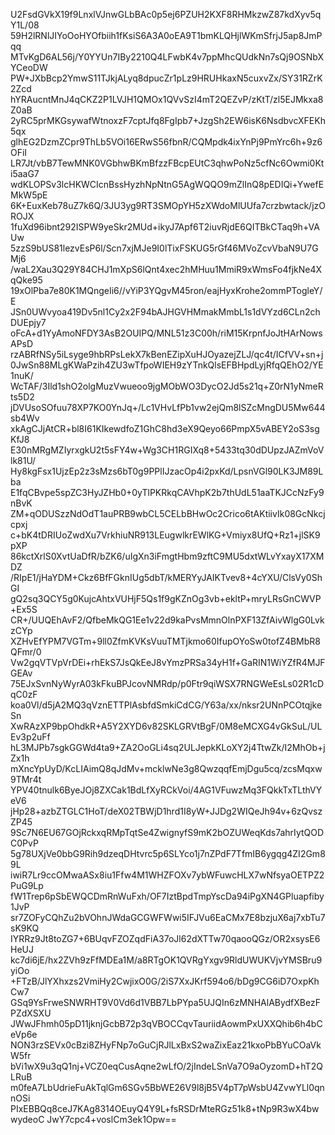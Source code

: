 U2FsdGVkX19f9LnxlVJnwGLbBAc0p5ej6PZUH2KXF8RHMkzwZ87kdXyv5qY1L/08
59H2lRNlJIYoOoHYOfbiih1fKsiS6A3A0oEA9T1bmKLQHjlWKmSfrjJ5ap8JmPqq
MTvKgD6AL56j/Y0YYUn7IBy2210Q4LFwbK4v7ppMhcQUdkNn7sQj9OSNbXYCeoDW
PW+JXbBcp2YmwS11TJkjALyq8dpucZr1pLz9HRUHkaxN5cuxvZx/SY31RZrK2Zcd
hYRAucntMnJ4qCKZ2P1LVJH1QMOx1QVvSzI4mT2QEZvP/zKtT/zl5EJMkxa8Z0aB
2yRC5prMKGsywafWtnoxzF7cptJfq8FgIpb7+JzgSh2EW6isK6NsdbvcXFEKh5qx
glhEG2DzmZCpr9ThLb5VOi16ERwS56fbnR/CQMpdk4ixYnPj9PmYrc6h+9z6OFiI
LR7Jt/vbB7TewMNK0VGbhwBKmBfzzFBcpEUtC3qhwPoNz5cfNc6Owmi0Kti5aaG7
wdKLOPSv3lcHKWCIcnBssHyzhNpNtnG5AgWQQO9mZlInQ8pEDIQi+YwefEMkW5pE
6K+EuxKeb78uZ7k6Q/3JU3yg9RT3SMOpYH5zXWdoMlUUfa7crzbwtack/jzOROJX
1fuXd96ibnt292ISPW9yeSkr2MUd+ikyJ7Apf6T2iuvRjdE6QITBkCTaq9h+VAUw
5zzS9bUS81lezvEsP6l/Scn7xjMJe9I0lTixFSKUG5rGf46MVoZcvVbaN9U7GMj6
/waL2Xau3Q29Y84CHJ1mXpS6lQnt4xec2hMHuu1MmiR9xWmsFo4fjkNe4XqQke95
19xOlPba7e80K1MQngeIi6//vYiP3YQgvM45ron/eajHyxKrohe2ommPTogleY/E
JSn0UWvyoa419Dv5nl1Cy2x2F94bAJHGVHMmakMmbL1s1dVYzd6CLn2chDUEpjy7
oFcA+d1YyAmoNFDY3AsB2OUIPQ/MNL51z3C00h/riM15KrpnfJoJtHArNowsAPsD
rzABRfNSy5iLsyge9hbRPsLekX7kBenEZipXuHJOyazejZLJ/qc4t/ICfVV+sn+j
0JwSn88MLgKWaPzih4ZU3wTfpoWIEH9zYTnkQlsEFBHpdLyjRfqQEhO2/YE1nuK/
WcTAF/3Ild1shO2olgMuzVwueoo9jgMObWO3DycO2Jd5s21q+Z0rN1yNmeRts5D2
jDVUsoSOfuu78XP7KO0YnJq+/Lc1VHvLfPb1vw2ejQm8lSZcMngDU5Mw644sb4Wv
xkAgCJjAtCR+bl8I61KIkewdfoZ1GhC8hd3eX9Qeyo66PmpX5vABEY2oS3sgKfJ8
E30nMRgMZIyrxgkU2t5sFY4w+Wg3CH1RGIXq8+5433tq30dDUpzJAZmVoVlk81U/
Hy8kgFsx1UjzEp2z3sMzs6bT0g9PPlIJzacOp4i2pxKd/LpsnVGl90LK3JM89Lba
E1fqCBvpe5spZC3HyJZHb0+0yTlPKRkqCAVhpK2b7thUdL51aaTKJCcNzFy9nBvK
ZM+qODUSzzNdOdT1auPRB9wbCL5CELbBHwOc2Crico6tAKtiivIk08GcNkcjcpxj
c+bK4tDRIUoZwdXu7VrkhiuNR913LEugwlkrEWlKG+Vmiyx8UfQ+Rz1+jlSK9pXP
86kctXrlS0XvtUaDfR/bZK6/uIgXn3iFmgtHbm9zftC9MU5dxtWLvYxayX17XMDZ
/RIpE1/jHaYDM+Ckz6BfFGknIUg5dbT/kMERYyJAIKTvev8+4cYXU/ClsVy0ShGI
gQ2sq3QCY5g0KujcAhtxVUHjF5Qs1f9gKZnOg3vb+ekltP+mryLRsGnCWVP+Ex5S
CR+/UUQEhAvF2/QfbeMkQG1Ee1v22d9kaPvsMmnOlnPXF13ZfAivWlgG0LvkzCYp
XZHvEfYPM7VGTm+9ll0ZfmKVKsVuuTMTjkmo60IfupOYoSw0tofZ4BMbR8QFmr/0
Vw2gqVTVpVrDEi+rhEkS7JsQkEeJ8vYmzPRSa34yH1f+GaRIN1WiYZfR4MJFGEAv
75EJxSvnNyWyrA03kFkuBPJcovNMRdp/p0Ftr9qiWSX7RNGWeEsLs02R1cDqC0zF
koa0Vl/d5jA2MQ3qVznETTPlAsbfdSmkiCdCG/Y63a/xx/nksr2UNnPCOtqjkeSn
XwRAzXP9bpOhdkR+A5Y2XYD6v82SKLGRVtBgF/0M8eMCXG4vGkSuL/ULEv3p2uFf
hL3MJPb7sgkGGWd4ta9+ZA2OoGLi4sq2ULJepkKLoXY2j4TtwZk/I2MhOb+jZx1h
mXncYpUyD/KcLIAimQ8qJdMv+mcklwNe3g8QwzqqfEmjDgu5cq/zcsMqxw9TMr4t
YPV40tnulk6ByeJOj8ZXCak1BdLfXyRCkVoi/4AG1VFuwzMq3FQkkTxTLthVYeV6
jHp28+azbZTGLC1HoT/deX02TBWjD1hrd1I8yW+JJDg2WIQeJh94v+6zQvszZP45
9Sc7N6EU67GOjRckxqRMpTqtSe4ZwignyfS9mK2bOZUWeqKds7ahrIytQODC0PvP
5g78UXjVe0bbG9Rih9dzeqDHtvrc5p6SLYco1j7nZPdF7TfmIB6ygqg4ZI2Gm89L
iwiR7Lr9ccOMwaASx8iu1Ffw4M1WHZFOXv7ybWFuwcHLX7wNfsyaOETPZ2PuG9Lp
fW1Trep6pSbEWQCDmRnWuFxh/OF7IztBpdTmpYscDa94iPgXN4GPluapfiby1JvP
sr7ZOFyCQhZu2bVOhnJWdaGCGWFWwi5IFJVu6EaCMx7E8bzjuX6aj7xbTu7sK9KQ
IYRRz9Jt8toZG7+6BUqvFZOZqdFiA37oJl62dXTTw70qaooQGz/OR2xsysE6HeUJ
kc7di6jE/hx2ZVh9zFfMDEa1M/a8RTgOK1QVRgYxgv9RldUWUKVjvYMSBru9yiOo
+FTzB/JlYXhxzs2VmiHy2CwjixO0G/2iS7XxJKrf594o6/bDg9CG6iD7OxpKhCw7
GSq9YsFrweSNWRHT9V0Vd6d1VBB7LbPYpa5UJQIn6zMNHAlABydfXBezFPZdXSXU
JWwJFhmh05pD11jknjGcbB72p3qVBOCCqvTauriidAowmPxUXXQhib6h4bCeVp6e
NON3rzSEVx0cBzi8ZHyFNp7oGuCjRJlLxBxS2waZixEaz21kxoPbBYuCOaVkW5fr
bVi1wX9u3qQ1nj+VCZ0eqCusAqne2wLfO/2jIndeLSnVa7O9aOyzomD+hT2QLRuB
m0feA7LbUdrieFuAkTqlGm6SGv5BbWE26V9l8jB5V4pT7pWsbU4ZvwYLl0qnnOSi
PIxEBBQq8ceJ7KAg8314OEuyQ4Y9L+fsRSDrMteRGz51k8+tNp9R3wX4bwwydeoC
JwY7cpc4+voslCm3ek1Opw==
